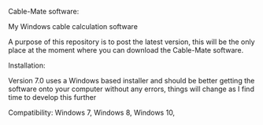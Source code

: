 Cable-Mate software:

My Windows cable calculation software

A purpose of this repository is to post the latest version, this will be the only place at the moment where you can download the Cable-Mate software.

Installation:

 Version 7.0 uses a Windows based installer and should be better getting the software onto your computer without any errors, things will change as I find time to develop this further

Compatibility:
Windows 7, Windows 8,  Windows 10, 

